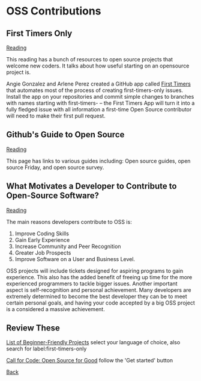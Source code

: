 # OSS Contributions

## First Timers Only

[Reading](https://www.firsttimersonly.com/)

This reading has a bunch of resources to open source projects that welcome new coders. It talks about how useful starting on an opensource project is.

Angie Gonzalez and Arlene Perez created a GitHub app called [First Timers](https://github.com/apps/first-timers) that automates most of the process of creating first-timers-only issues. Install the app on your repositories and commit simple changes to branches with names starting with first-timers- – the First Timers App will turn it into a fully fledged issue with all information a first-time Open Source contributor will need to make their first pull request.

## Github's Guide to Open Source

[Reading](https://github.com/open-source)

This page has links to various guides including: Open source guides, open source Friday, and open source survey.

## What Motivates a Developer to Contribute to Open-Source Software?

[Reading](https://clearcode.cc/blog/why-developers-contribute-open-source-software/)

The main reasons developers contribute to OSS is:

1. Improve Coding Skills
2. Gain Early Experience
3. Increase Community and Peer Recognition
4. Greater Job Prospects
5. Improve Software on a User and Business Level.

OSS projects will include tickets designed for aspiring programs to gain experience. This also has the added benefit of freeing up time for the more experienced programmers to tackle bigger issues. Another important aspect is self-recognition and personal achievement. Many developers are extremely determined to become the best developer they can be to meet certain personal goals, and having your code accepted by a big OSS project is a considered a massive achievement.

## Review These

[List of Beginner-Friendly Projects](https://github.com/search?q=label%3Agood-first-issue+archived%3Afalse)
select your language of choice, also search for label:first-timers-only

[Call for Code: Open Source for Good](https://callforcode.org/)
follow the 'Get started' button

[Back](README.md)